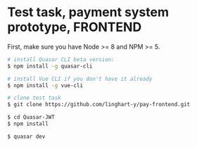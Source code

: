 # Test task, payment system prototype, FRONTEND

First, make sure you have Node >= 8 and NPM >= 5.

``` bash
# install Quasar CLI beta version:
$ npm install -g quasar-cli

# install Vue CLI if you don't have it already
$ npm install -g vue-cli

# clone test task
$ git clone https://github.com/linghart-y/pay-frontend.git

$ cd Quasar-JWT
$ npm install

$ quasar dev
```
